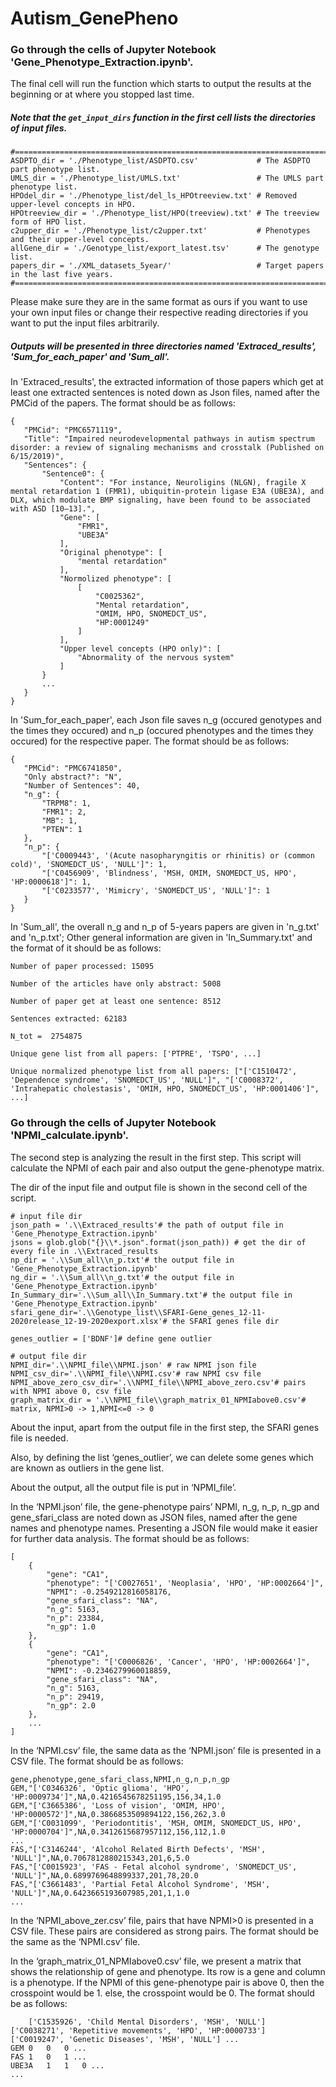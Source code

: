 # Autism_GenePheno

 ### Go through the cells of Jupyter Notebook 'Gene_Phenotype_Extraction.ipynb'.
 
 The final cell will run the function which starts to output the results at the beginning or at where you stopped last time.
 
 ##### Note that the `get_input_dirs` function in the first cell lists the directories of input files. 
 
 ```
#============================================================================================
ASDPTO_dir = './Phenotype_list/ASDPTO.csv'             # The ASDPTO part phenotype list.
UMLS_dir = './Phenotype_list/UMLS.txt'                 # The UMLS part phenotype list.
HPOdel_dir = './Phenotype_list/del_ls_HPOtreeview.txt' # Removed upper-level concepts in HPO.
HPOtreeview_dir = './Phenotype_list/HPO(treeview).txt' # The treeview form of HPO list.
c2upper_dir = './Phenotype_list/c2upper.txt'           # Phenotypes and their upper-level concepts.
allGene_dir = './Genotype_list/export_latest.tsv'      # The genotype list.
papers_dir = './XML_datasets_5year/'                   # Target papers in the last five years.
#============================================================================================
```
Please make sure they are in the same format as ours if you want to use your own input files or change their respective reading directories if you want to put the input files arbitrarily.


##### Outputs will be presented in three directories named 'Extraced_results', 'Sum_for_each_paper' and 'Sum_all'.
In 'Extraced_results', the extracted information of those papers which get at least one extracted sentences is noted down as Json files, named after the PMCid of the papers. The format should be as follows:

 ```
{
    "PMCid": "PMC6571119", 
    "Title": "Impaired neurodevelopmental pathways in autism spectrum disorder: a review of signaling mechanisms and crosstalk (Published on 6/15/2019)", 
    "Sentences": {
        "Sentence0": {
            "Content": "For instance, Neuroligins (NLGN), fragile X mental retardation 1 (FMR1), ubiquitin-protein ligase E3A (UBE3A), and DLX, which modulate BMP signaling, have been found to be associated with ASD [10–13].", 
            "Gene": [
                "FMR1", 
                "UBE3A"
            ], 
            "Original phenotype": [
                "mental retardation"
            ], 
            "Normolized phenotype": [
                [
                    "C0025362", 
                    "Mental retardation", 
                    "OMIM, HPO, SNOMEDCT_US", 
                    "HP:0001249"
                ]
            ], 
            "Upper level concepts (HPO only)": [
                "Abnormality of the nervous system"
            ]
        }
        ...
    }
}

```

In 'Sum_for_each_paper', each Json file saves n_g (occured genotypes and the times they occured) and n_p (occured phenotypes and the times they occured) for the respective paper. The format should be as follows:


 ```
{
    "PMCid": "PMC6741850", 
    "Only abstract?": "N", 
    "Number of Sentences": 40, 
    "n_g": {
        "TRPM8": 1, 
        "FMR1": 2, 
        "MB": 1, 
        "PTEN": 1
    }, 
    "n_p": {
        "['C0009443', '(Acute nasopharyngitis or rhinitis) or (common cold)', 'SNOMEDCT_US', 'NULL']": 1, 
        "['C0456909', 'Blindness', 'MSH, OMIM, SNOMEDCT_US, HPO', 'HP:0000618']": 1, 
        "['C0233577', 'Mimicry', 'SNOMEDCT_US', 'NULL']": 1
    }
}

```

In 'Sum_all', the overall n_g and n_p of 5-years papers are given in 'n_g.txt' and 'n_p.txt'; Other general information are given in 'In_Summary.txt' and the format of it should be as follows:


 ```
Number of paper processed: 15095

Number of the articles have only abstract: 5008

Number of paper get at least one sentence: 8512

Sentences extracted: 62183

N_tot =  2754875

Unique gene list from all papers: ['PTPRE', 'TSPO', ...]

Unique normalized phenotype list from all papers: ["['C1510472', 'Dependence syndrome', 'SNOMEDCT_US', 'NULL']", "['C0008372', 'Intrahepatic cholestasis', 'OMIM, HPO, SNOMEDCT_US', 'HP:0001406']", ...]

```

 ### Go through the cells of Jupyter Notebook 'NPMI_calculate.ipynb'.
 
The second step is analyzing the result in the first step. This script will calculate the NPMI of each pair and also output the gene-phenotype matrix. 

The dir of the input file and output file is shown in the second cell of the script.

```
# input file dir
json_path = '.\\Extraced_results'# the path of output file in 'Gene_Phenotype_Extraction.ipynb'
jsons = glob.glob("{}\\*.json".format(json_path)) # get the dir of every file in .\\Extraced_results
np_dir = '.\\Sum_all\\n_p.txt'# the output file in 'Gene_Phenotype_Extraction.ipynb'
ng_dir = '.\\Sum_all\\n_g.txt'# the output file in 'Gene_Phenotype_Extraction.ipynb'
In_Summary_dir='.\\Sum_all\\In_Summary.txt'# the output file in 'Gene_Phenotype_Extraction.ipynb'
sfari_gene_dir='.\\Genotype_list\\SFARI-Gene_genes_12-11-2020release_12-19-2020export.xlsx'# the SFARI genes file dir

genes_outlier = ['BDNF']# define gene outlier

# output file dir
NPMI_dir='.\\NPMI_file\\NPMI.json' # raw NPMI json file
NPMI_csv_dir='.\\NPMI_file\\NPMI.csv'# raw NPMI csv file
NPMI_above_zero_csv_dir='.\\NPMI_file\\NPMI_above_zero.csv'# pairs with NPMI above 0, csv file
graph_matrix_dir = '.\\NPMI_file\\graph_matrix_01_NPMIabove0.csv'# matrix, NPMI>0 -> 1,NPMI<=0 -> 0
```
About the input, apart from the output file in the first step, the SFARI genes file is needed.

Also, by defining the list ‘genes_outlier’, we can delete some genes which are known as outliers in the gene list. 

About the output, all the output file is put in ‘NPMI_file’.

In the ‘NPMI.json’ file, the gene-phenotype pairs’ NPMI, n_g, n_p, n_gp and gene_sfari_class are noted down as JSON files, named after the gene names and phenotype names. Presenting a JSON file would make it easier for further data analysis. The format should be as follows:

```
[
    {
        "gene": "CA1",
        "phenotype": "['C0027651', 'Neoplasia', 'HPO', 'HP:0002664']",
        "NPMI": -0.2549212816058176,
        "gene_sfari_class": "NA",
        "n_g": 5163,
        "n_p": 23384,
        "n_gp": 1.0
    },
    {
        "gene": "CA1",
        "phenotype": "['C0006826', 'Cancer', 'HPO', 'HP:0002664']",
        "NPMI": -0.2346279960018859,
        "gene_sfari_class": "NA",
        "n_g": 5163,
        "n_p": 29419,
        "n_gp": 2.0
    },
    ...
]
```

In the ‘NPMI.csv’ file, the same data as the ‘NPMI.json’ file is presented in a CSV file. The format should be as follows:

```
gene,phenotype,gene_sfari_class,NPMI,n_g,n_p,n_gp
GEM,"['C0346326', 'Optic glioma', 'HPO', 'HP:0009734']",NA,0.4216545678251195,156,34,1.0
GEM,"['C3665386', 'Loss of vision', 'OMIM, HPO', 'HP:0000572']",NA,0.3866853509894122,156,262,3.0
GEM,"['C0031099', 'Periodontitis', 'MSH, OMIM, SNOMEDCT_US, HPO', 'HP:0000704']",NA,0.3412615687957112,156,112,1.0
...
FAS,"['C3146244', 'Alcohol Related Birth Defects', 'MSH', 'NULL']",NA,0.7067812880215343,201,6,5.0
FAS,"['C0015923', 'FAS - Fetal alcohol syndrome', 'SNOMEDCT_US', 'NULL']",NA,0.6899769648899337,201,78,20.0
FAS,"['C3661483', 'Partial Fetal Alcohol Syndrome', 'MSH', 'NULL']",NA,0.6423665193607985,201,1,1.0
...

```
In the ‘NPMI_above_zer.csv’ file, pairs that have NPMI>0 is presented in a CSV file. These pairs are considered as strong pairs. The format should be the same as the ‘NPMI.csv’ file.

In the ‘graph_matrix_01_NPMIabove0.csv’ file, we present a matrix that shows the relationship of gene and phenotype. Its row is a gene and column is a phenotype. If the NPMI of this gene-phenotype pair is above 0, then the crosspoint would be 1. else, the crosspoint would be 0. The format should be as follows:

```
	['C1535926', 'Child Mental Disorders', 'MSH', 'NULL']	['C0038271', 'Repetitive movements', 'HPO', 'HP:0000733']	['C0019247', 'Genetic Diseases', 'MSH', 'NULL'] ...
GEM	0	0	0 ...
FAS	1	0	1 ...
UBE3A	1	1	0 ...
...

```

